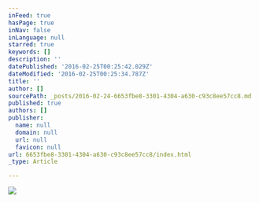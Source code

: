 ```yaml
---
inFeed: true
hasPage: true
inNav: false
inLanguage: null
starred: true
keywords: []
description: ''
datePublished: '2016-02-25T00:25:42.029Z'
dateModified: '2016-02-25T00:25:34.787Z'
title: ''
author: []
sourcePath: _posts/2016-02-24-6653fbe8-3301-4304-a630-c93c8ee57cc8.md
published: true
authors: []
publisher:
  name: null
  domain: null
  url: null
  favicon: null
url: 6653fbe8-3301-4304-a630-c93c8ee57cc8/index.html
_type: Article

---
```

![](https://the-grid-user-content.s3-us-west-2.amazonaws.com/fe90c02e-96b4-4ec3-b8f7-7d48d2922cc2.jpg)